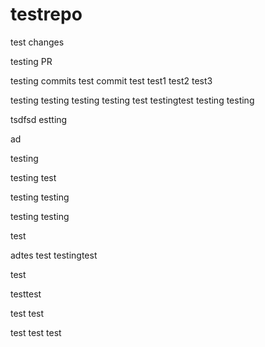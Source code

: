 # testrepo

test changes

testing PR

testing commits
test commit
test
test1
test2
test3

testing
testing
testing
testing
test
testingtest
testing
testing

tsdfsd
estting

ad

testing

testing
test

testing
testing

testing
testing

test

adtes
test
testingtest

test

testtest

test
test

test
test
test

